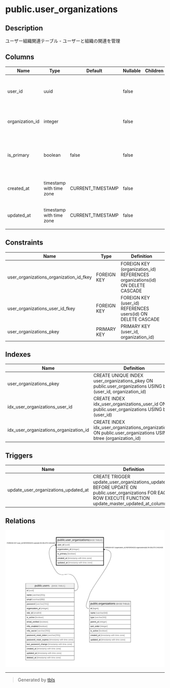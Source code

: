 # public.user_organizations

## Description

ユーザー組織関連テーブル - ユーザーと組織の関連を管理

## Columns

| Name | Type | Default | Nullable | Children | Parents | Comment |
| ---- | ---- | ------- | -------- | -------- | ------- | ------- |
| user_id | uuid |  | false |  | [public.users](public.users.md) | ユーザーID - ユーザーテーブルの外部キー |
| organization_id | integer |  | false |  | [public.organizations](public.organizations.md) | 組織ID - 組織テーブルの外部キー |
| is_primary | boolean | false | false |  |  | 主所属フラグ - ユーザーの主所属組織かどうか |
| created_at | timestamp with time zone | CURRENT_TIMESTAMP | false |  |  | 作成日時 - レコード作成日時 |
| updated_at | timestamp with time zone | CURRENT_TIMESTAMP | false |  |  | 更新日時 - レコード最終更新日時 |

## Constraints

| Name | Type | Definition |
| ---- | ---- | ---------- |
| user_organizations_organization_id_fkey | FOREIGN KEY | FOREIGN KEY (organization_id) REFERENCES organizations(id) ON DELETE CASCADE |
| user_organizations_user_id_fkey | FOREIGN KEY | FOREIGN KEY (user_id) REFERENCES users(id) ON DELETE CASCADE |
| user_organizations_pkey | PRIMARY KEY | PRIMARY KEY (user_id, organization_id) |

## Indexes

| Name | Definition |
| ---- | ---------- |
| user_organizations_pkey | CREATE UNIQUE INDEX user_organizations_pkey ON public.user_organizations USING btree (user_id, organization_id) |
| idx_user_organizations_user_id | CREATE INDEX idx_user_organizations_user_id ON public.user_organizations USING btree (user_id) |
| idx_user_organizations_organization_id | CREATE INDEX idx_user_organizations_organization_id ON public.user_organizations USING btree (organization_id) |

## Triggers

| Name | Definition |
| ---- | ---------- |
| update_user_organizations_updated_at | CREATE TRIGGER update_user_organizations_updated_at BEFORE UPDATE ON public.user_organizations FOR EACH ROW EXECUTE FUNCTION update_master_updated_at_column() |

## Relations

![er](public.user_organizations.svg)

---

> Generated by [tbls](https://github.com/k1LoW/tbls)

